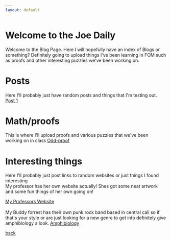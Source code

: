 ```yaml
---
layout: default
---
```


# Welcome to the Joe Daily
Welcome to the Blog Page. Here I will hopefully have an index of Blogs or something? Definitely going to upload things I've been learning in FOM such as proofs and other interesting puzzles we've been working on. 

<!-- Comment -->
# Posts
Here I'll probably just have random posts and things that I'm testing out. 
[Post 1](Post1.html)

# Math/proofs
This is where I'll upload proofs and various puzzles that we've been working on in class
[Odd-proof](FOMproof.md)

# Interesting things
Here I'll probably just post links to random websites or just things I found interesting
<br/>
My professor has her own website actually! Shes got some neat artwork and some fun things of her own going on! <br/>

[My Professors Website](http://faculty.smcm.edu/sgoldstine/) <br/>
<br/>
My Buddy forrest has their own punk rock band based in central cali so if that's your style or are just looking for a new genre to get into definitely give amphibiology a look. [Amphibiology](https://linktr.ee/altfrogband)

[back](./)
